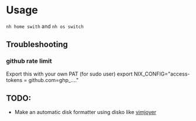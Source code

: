 # Usage

`nh home swith`
and
`nh os switch`
## Troubleshooting

### github rate limit
Export this with your own PAT (for sudo user)
export NIX_CONFIG="access-tokens = github.com=ghp_...."


## TODO:
* Make an automatic disk formatter using disko like [vimjoyer](https://www.youtube.com/watch?v=YPKwkWtK7l0)
